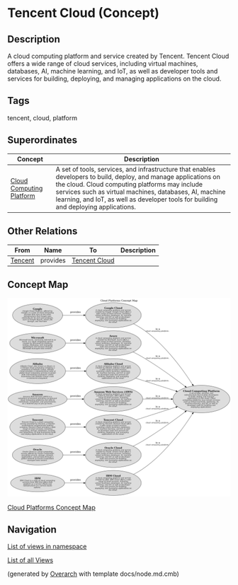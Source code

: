 
# Tencent Cloud (Concept)
## Description
A cloud computing platform and service created by Tencent. Tencent Cloud offers a wide
          range of cloud services, including virtual machines, databases, AI, machine learning, and IoT, as well
          as developer tools and services for building, deploying, and managing applications on the cloud.


## Tags
tencent, cloud, platform
## Superordinates
| Concept | Description |
|---|---|
| [Cloud Computing Platform](../../../software-development/cloud/cloud-computing-platform.md)| A  set of tools, services, and infrastructure that enables developers to build, deploy, and manage applications on the cloud. Cloud computing platforms may include services such as virtual machines, databases, AI, machine learning, and IoT, as well as developer tools for building and deploying applications. |
## Other Relations
| From | Name | To | Description |
|---|---|---|---|
| [Tencent](../../../software-development/cloud/provider/tencent.md) | provides | [Tencent Cloud](../../../software-development/cloud/platform/tencent-cloud.md) |  |

## Concept Map
![Cloud Platforms Concept Map](../../../software-development/cloud/platform/concept-view.png)

[Cloud Platforms Concept Map](../../../software-development/cloud/platform/concept-view.md)


## Navigation
[List of views in namespace](./views-in-namespace.md)

[List of all Views](../../../views.md)


(generated by [Overarch](https://github.com/soulspace-org/overarch) with template docs/node.md.cmb)
